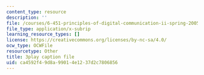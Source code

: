 ```yaml
---
content_type: resource
description: ''
file: /courses/6-451-principles-of-digital-communication-ii-spring-2005/ca4592f49d8a99014e1237d2c7806856_YegKLHb9TOU.srt
file_type: application/x-subrip
learning_resource_types: []
license: https://creativecommons.org/licenses/by-nc-sa/4.0/
ocw_type: OCWFile
resourcetype: Other
title: 3play caption file
uid: ca4592f4-9d8a-9901-4e12-37d2c7806856
---
```


